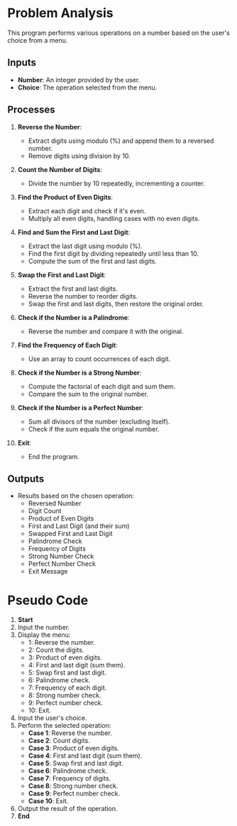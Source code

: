 
# Problem Analysis
This program performs various operations on a number based on the user's choice from a menu.

## Inputs
- **Number**: An integer provided by the user.
- **Choice**: The operation selected from the menu.

## Processes
1. **Reverse the Number**:
   - Extract digits using modulo (%) and append them to a reversed number.
   - Remove digits using division by 10.

2. **Count the Number of Digits**:
   - Divide the number by 10 repeatedly, incrementing a counter.

3. **Find the Product of Even Digits**:
   - Extract each digit and check if it's even.
   - Multiply all even digits, handling cases with no even digits.

4. **Find and Sum the First and Last Digit**:
   - Extract the last digit using modulo (%).
   - Find the first digit by dividing repeatedly until less than 10.
   - Compute the sum of the first and last digits.

5. **Swap the First and Last Digit**:
   - Extract the first and last digits.
   - Reverse the number to reorder digits.
   - Swap the first and last digits, then restore the original order.

6. **Check if the Number is a Palindrome**:
   - Reverse the number and compare it with the original.

7. **Find the Frequency of Each Digit**:
   - Use an array to count occurrences of each digit.

8. **Check if the Number is a Strong Number**:
   - Compute the factorial of each digit and sum them.
   - Compare the sum to the original number.

9. **Check if the Number is a Perfect Number**:
   - Sum all divisors of the number (excluding itself).
   - Check if the sum equals the original number.

10. **Exit**:
    - End the program.

## Outputs
- Results based on the chosen operation:
  - Reversed Number
  - Digit Count
  - Product of Even Digits
  - First and Last Digit (and their sum)
  - Swapped First and Last Digit
  - Palindrome Check
  - Frequency of Digits
  - Strong Number Check
  - Perfect Number Check
  - Exit Message

# Pseudo Code
1. **Start**
2. Input the number.
3. Display the menu:
   - 1: Reverse the number.
   - 2: Count the digits.
   - 3: Product of even digits.
   - 4: First and last digit (sum them).
   - 5: Swap first and last digit.
   - 6: Palindrome check.
   - 7: Frequency of each digit.
   - 8: Strong number check.
   - 9: Perfect number check.
   - 10: Exit.
4. Input the user's choice.
5. Perform the selected operation:
   - **Case 1**: Reverse the number.
   - **Case 2**: Count digits.
   - **Case 3**: Product of even digits.
   - **Case 4**: First and last digit (sum them).
   - **Case 5**: Swap first and last digit.
   - **Case 6**: Palindrome check.
   - **Case 7**: Frequency of digits.
   - **Case 8**: Strong number check.
   - **Case 9**: Perfect number check.
   - **Case 10**: Exit.
6. Output the result of the operation.
7. **End**

